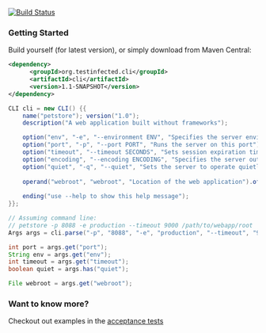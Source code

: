 [![Build Status](https://travis-ci.org/testinfected/cli.png?branch=master)](https://travis-ci.org/testinfected/cli)


### Getting Started
Build yourself (for latest version), or simply download from Maven Central:

```xml
<dependency>
      <groupId>org.testinfected.cli</groupId>
      <artifactId>cli</artifactId>
      <version>1.1-SNAPSHOT</version>
</dependency>
```

```java
CLI cli = new CLI() {{
    name("petstore"); version("1.0");
    description("A web application built without frameworks");

    option("env", "-e", "--environment ENV", "Specifies the server environment").defaultingTo("development");
    option("port", "-p", "--port PORT", "Runs the server on this port").asType(int.class).defaultingTo(8080);
    option("timeout", "--timeout SECONDS", "Sets session expiration time").asType(int.class).defaultingTo(4500);
    option("encoding", "--encoding ENCODING", "Specifies the server output encoding").defaultingTo("UTF-8");
    option("quiet", "-q", "--quiet", "Sets the server to operate quietly").defaultingTo(false);
    
    operand("webroot", "webroot", "Location of the web application").ofType(File.class);
    
    ending("use --help to show this help message");
}};

// Assuming command line:
// petstore -p 8088 -e production --timeout 9000 /path/to/webapp/root 
Args args = cli.parse("-p", "8088", "-e", "production", "--timeout", "9000", "/path/to/webapp/root")

int port = args.get("port");
String env = args.get("env");
int timeout = args.get("timeout");
boolean quiet = args.has("quiet");

File webroot = args.get("webroot");
```

### Want to know more?

Checkout out examples in the [acceptance tests](https://github.com/testinfected/cli/blob/master/src/test/java/test/acceptance/org/testinfected/cli/CLIUsageTest.java)
